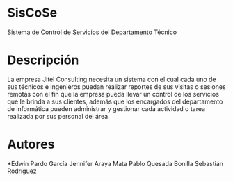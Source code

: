 # SisCoSe
Sistema de Control de Servicios del Departamento Técnico 

# Descripción 
La empresa Jitel Consulting necesita un sistema con el cual cada uno
de sus técnicos e ingenieros puedan realizar reportes de sus visitas o sesiones
remotas con el fin que la empresa pueda llevar un control de los servicios que le
brinda a sus clientes, además que los encargados del departamento de
informática pueden administrar y gestionar cada actividad o tarea realizada por
sus personal del área.

# Autores
*Edwin Pardo García
Jennifer Araya Mata
Pablo Quesada Bonilla
Sebastián Rodríguez
